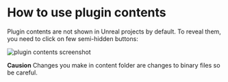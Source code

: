# How to use plugin contents

Plugin contents are not shown in Unreal projects by default. To reveal them, you need to click on few semi-hidden buttons:

![plugin contents screenshot](images/plugin_contents.png)

**Causion**
Changes you make in content folder are changes to binary files so be careful.
